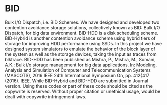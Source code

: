 # BID
Bulk I/O Dispatch, i.e. BID Schemes. We have designed and developed two contention avoidance storage solutions, collectively known as BID: Bulk I/O Dispatch, for big data environment. BID-HDD is a disk scheduling scheme. BID-Hybrid is another contention avoidance scheme using hybrid tiers of storage for improving HDD performance using SSDs. In this project we have designed system simulators to emulate the behavior of the block layer of the system as well as the storage devices, taking the input as traces from blktrace. BID-HDD has been published as Mishra, P., Mishra, M., Somani, A.K.: Bulk i/o storage management for big data applications. In: Modeling, Analysis and Simulation of Computer and Telecommunication Systems (MASCOTS), 2016 IEEE 24th International Symposium On, pp. 412{417 (2016). IEEE.
While BID-Hybrid and BID-HDD are submitted in Journal version. 
Using these codes or part of these code should be cited as the copywrite is reserved. Without proper citation or unethical usage, would be dealt with copywrite infringement laws.
